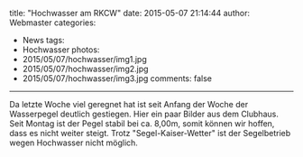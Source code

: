 title: "Hochwasser am RKCW"
date: 2015-05-07 21:14:44
author: Webmaster
categories:
- News
tags:
- Hochwasser
photos:
- 2015/05/07/hochwasser/img1.jpg
- 2015/05/07/hochwasser/img2.jpg
- 2015/05/07/hochwasser/img3.jpg
comments: false
---

Da letzte Woche viel geregnet hat ist seit Anfang der Woche der Wasserpegel deutlich gestiegen. Hier ein paar Bilder aus dem Clubhaus. Seit Montag ist der Pegel stabil bei ca. 8,00m, somit können wir hoffen, dass es nicht weiter steigt. Trotz "Segel-Kaiser-Wetter" ist der Segelbetrieb wegen Hochwasser nicht möglich.